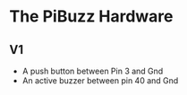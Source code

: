 # The PiBuzz Hardware

## V1

* A push button between Pin 3 and Gnd
* An active buzzer between pin 40 and Gnd
